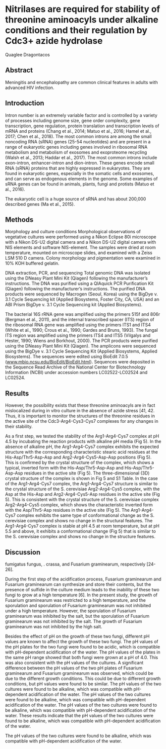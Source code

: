 # Nitrilases are required for stability of threonine aminoacyls under alkaline conditions and their regulation by Cdc3+ azide hydrolase
Quaglee Dragontacos


## Abstract
Meningitis and encephalopathy are common clinical features in adults with advanced HIV infection.


## Introduction
Intron number is an extremely variable factor and is controlled by a variety of processes including genome size, gene order complexity, gene transcription, gene regulation, protein translation and transcription levels of mRNA and proteins (Chang et al., 2014; Matuo et al., 2016; Hamel et al., 2017; Chen et al., 2018). The most common introns are among the small noncoding RNA (sRNA) genes (25-54 nucleotides) and are present in a range of eukaryotic genes including genes involved in ribosomal RNA metabolism and metabolism of exosomes and exoproteome recycling (Walsh et al., 2013; Haddar et al., 2017). The most common introns include exon-intron, enhancer-intron and dion-intron. These genes encode small RNA (sRNA) proteins that are highly expressed in eukaryotes. They are found in eukaryotic genes, especially in the somatic cells and exosomes, and can serve as endogenous elements in the genome. Some examples of sRNA genes can be found in animals, plants, fungi and protists (Matuo et al., 2016).

The eukaryotic cell is a huge source of sRNA and has about 200,000 described genes (Ma et al., 2015).


## Methods

Morphology and culture conditions
Morphological observations of vegetative cultures were performed using a Nikon Eclipse 80i microscope with a Nikon DS-U2 digital camera and a Nikon DS-U2 digital camera with NIS elements and software NIS-element. The samples were dried at room temperature, mounted on microscope slides, and examined with a Zeiss LSM 510 D camera. Colony morphology and pigmentation were examined in 10% KOH buffered gelatin.

DNA extraction, PCR, and sequencing
Total genomic DNA was isolated using the DNeasy Plant Mini Kit (Qiagen) following the manufacturer’s instructions. The DNA was purified using a QIAquick PCR Purification Kit (Qiagen) following the manufacturer’s instructions. The purified DNA products were sequenced by Macrogen (Seoul, Korea) using the BigDye v. 3.1 Cycle Sequencing kit (Applied Biosystems, Foster City, CA, USA) and an ABI Prism BigDye v. 3.1 Cycle Sequencing kit (Applied Biosystems).

The bacterial 16S rRNA gene was amplified using the primers 515f and 806r (Bergman et al., 2011), and the internal transcribed spacer (ITS) region of the ribosomal RNA gene was amplified using the primers ITS1 and ITS4 (White et al., 1990; Crous et al., 1990; Gardes and Bruns, 1993). The fungal ITS region was amplified using the primers ITS4 and ITS5 (Vilgalys and Hester, 1990; Wiens and Borkhout, 2000). The PCR products were purified using the DNeasy Plant Mini Kit (Qiagen). The amplicons were sequenced using the BigDye v. 3.1 Cycle Sequencing Kit (Applied Biosystems, Applied Biosystems). The sequences were edited using BioEdit 7.0.5 (www.mbio.ncsu.edu/BioEdit/BioEdit.html). Sequences were deposited in the Sequence Read Archive of the National Center for Biotechnology Information (NCBI) under accession numbers LC02522-LC02524 and LC02524.


## Results
However, the possibility exists that these threonine aminoacyls are in fact mislocalized during in vitro culture in the absence of azide stress [41, 42. Thus, it is important to monitor the structures of the threonine residues in the active site of the Cdc3-Arg4-Cys3-Cys7 complexes for any changes in their stability.

As a first step, we tested the stability of the Arg1-Arg4-Cys7 complex at pH 4.5 by incubating the reaction products with alkaline pH media (Fig 5). In the absence of alkaline pH, the Arg1-Arg4-Cys7 complex exhibits the expected structure with the corresponding characteristic stearic acid residues at the His-Asp/Thr5-Asp-Asp and Arg2-Arg4-Cys5-Asp-Asp positions (Fig 5). This is confirmed by the crystal structure of the complex, which shows a typical, inverted form with the His-Asp/Thr5-Asp-Asp and His-Asp/Thr5-Asp-Asp residues in the active site (Fig 5). The three-dimensional (3D) crystal structure of the complex is shown in Fig 5 and S1 Table. In the case of the Arg1-Arg4-Cys7 complex, the Arg1-Arg4-Cys7 structure is similar to the crystal structure of the S. cerevisiae Arg2-Arg4-Cys5 complex, with the Asp at the His-Asp and Arg2-Arg4-Cys5-Asp residues in the active site (Fig 5). This is consistent with the crystal structure of the S. cerevisiae complex Arg2-Arg4-Cys5 complex, which shows the characteristic inverted form with the Asp/Thr5-Asp residues in the active site (Fig 5). The Arg1-Arg4-Cys7 complex exhibits the same type of conformational change as the S. cerevisiae complex and shows no change in the structural features. The Arg1-Arg4-Cys7 complex is stable at pH 4.5 at room temperature, but at pH 5.5 and above, it exhibits a conformational change (Fig 5) that is similar to the S. cerevisiae complex and shows no change in the structure features.


## Discussion
fumigatus fungus, . crassa, and Fusarium graminearum, respectively [24-26].

During the first step of the acidification process, Fusarium graminearum and Fusarium graminearum can synthesize and store their contents, but the presence of sulfide in the culture medium leads to the inability of these two fungi to grow at a high temperature [6]. In the present study, the growth of Fusarium graminearum was restricted to a high temperature, and the sporulation and sporulation of Fusarium graminearum was not inhibited under a high temperature. However, the sporulation of Fusarium graminearum was inhibited by the salt, but the sporulation of Fusarium graminearum was not inhibited by the salt. The growth of Fusarium graminearum was not inhibited by the high salt.

Besides the effect of pH on the growth of these two fungi, different pH values are known to affect the growth of these two fungi. The pH values of the pH plates for the two fungi were found to be acidic, which is compatible with pH-dependent acidification of the water. The pH values of the plates in the same pH range showed that both fungi were grown at a pH of 4.0. This was also consistent with the pH values of the cultures. A significant difference between the pH values of the two pH plates of Fusarium graminearum and Fusarium graminearum was observed, which could be due to the different growth conditions. This could be due to different growth conditions, but pH values were found to be similar. The pH values of the two cultures were found to be alkaline, which was compatible with pH-dependent acidification of the water. The pH values of the two cultures were found to be alkaline, which was compatible with pH-dependent acidification of the water. The pH values of the two cultures were found to be alkaline, which was compatible with pH-dependent acidification of the water. These results indicate that the pH values of the two cultures were found to be alkaline, which was compatible with pH-dependent acidification of the water.

The pH values of the two cultures were found to be alkaline, which was compatible with pH-dependent acidification of the water.
